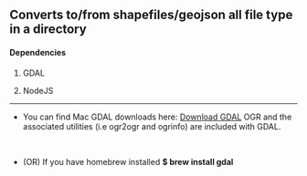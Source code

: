
## Converts to/from shapefiles/geojson all file type in a directory

#### Dependencies

1. GDAL

2. NodeJS

___

* You can find Mac GDAL downloads here: [Download GDAL](http://www.kyngchaos.com/software/archive#gdal) OGR and the associated utilities (i.e ogr2ogr and ogrinfo) are included with GDAL.

</br>

* (OR) If you have homebrew installed <b>$ brew install gdal </b>